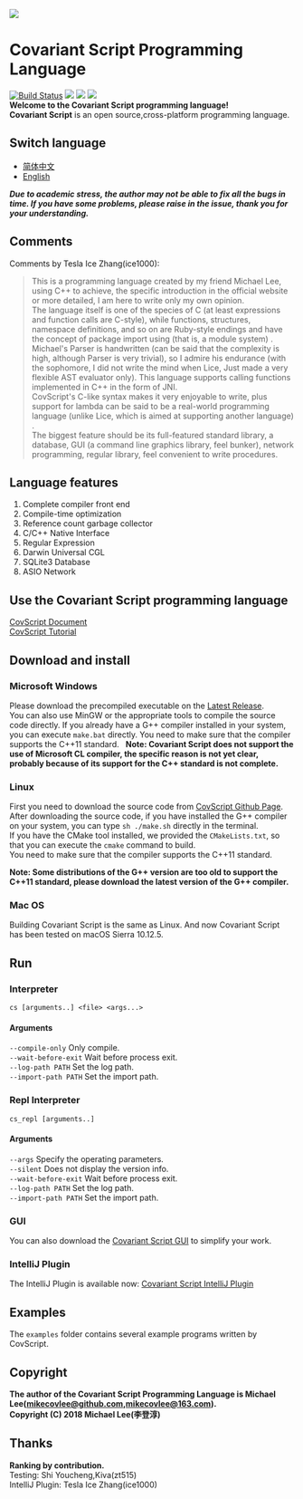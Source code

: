 ![](https://github.com/covscript/covscript/raw/master/icon/covariant_script_wide.png)
# Covariant Script Programming Language #
[![Build Status](https://travis-ci.org/covscript/covscript.svg?branch=master)](https://travis-ci.org/covscript/covscript) [![](https://img.shields.io/badge/GUI%20build-passing-blue.svg)](https://github.com/covscript/covscript-gui/releases/latest) [![](https://img.shields.io/badge/language-C%2B%2B-blue.svg)](http://www.cplusplus.com/) [![](https://img.shields.io/badge/license-AGPL--3.0-blue.svg)](https://github.com/covscript/covscript/blob/master/LICENSE)  
**Welcome to the Covariant Script programming language!**  
**Covariant Script** is an open source,cross-platform programming language.
## Switch language ##
- [简体中文](https://github.com/covscript/covscript/blob/master/README.zh_CN.md)
- [English](https://github.com/covscript/covscript/blob/master/README.md)

***Due to academic stress, the author may not be able to fix all the bugs in time. If you have some problems, please raise in the issue, thank you for your understanding.***
## Comments ##
Comments by Tesla Ice Zhang(ice1000):
>This is a programming language created by my friend Michael Lee, using C++ to achieve, the specific introduction in the official website or more detailed, I am here to write only my own opinion.  
The language itself is one of the species of C (at least expressions and function calls are C-style), while functions, structures, namespace definitions, and so on are Ruby-style endings and have the concept of package import using (that is, a module system) .  
Michael's Parser is handwritten (can be said that the complexity is high, although Parser is very trivial), so I admire his endurance (with the sophomore, I did not write the mind when Lice, Just made a very flexible AST evaluator only).
This language supports calling functions implemented in C++ in the form of JNI.  
CovScript's C-like syntax makes it very enjoyable to write, plus support for lambda can be said to be a real-world programming language (unlike Lice, which is aimed at supporting another language) .  
The biggest feature should be its full-featured standard library, a database, GUI (a command line graphics library, feel bunker), network programming, regular library, feel convenient to write procedures.  
## Language features ##
1. Complete compiler front end
2. Compile-time optimization
3. Reference count garbage collector
4. C/C++ Native Interface
5. Regular Expression
6. Darwin Universal CGL
7. SQLite3 Database
8. ASIO Network

## Use the Covariant Script programming language ##
[CovScript Document](https://github.com/covscript/covscript-docs)  
[CovScript Tutorial](https://github.com/covscript/covscript-tutorial)  
## Download and install ##
### Microsoft Windows ###
Please download the precompiled executable on the [Latest Release](https://github.com/covscript/covscript/releases/latest).   
You can also use MinGW or the appropriate tools to compile the source code directly. If you already have a G++ compiler installed in your system, you can execute `make.bat` directly. You need to make sure that the compiler supports the C++11 standard.  
**Note: Covariant Script does not support the use of Microsoft CL compiler, the specific reason is not yet clear, probably because of its support for the C++ standard is not complete.**
### Linux ###
First you need to download the source code from [CovScript Github Page](https://github.com/covscript/covscript).  
After downloading the source code, if you have installed the G++ compiler on your system, you can type `sh ./make.sh` directly in the terminal.  
If you have the CMake tool installed, we provided the `CMakeLists.txt`, so that you can execute the `cmake` command to build.  
You need to make sure that the compiler supports the C++11 standard.  

**Note: Some distributions of the G++ version are too old to support the C++11 standard, please download the latest version of the G++ compiler.**
### Mac OS ###
Building Covariant Script is the same as Linux. And now Covariant Script has been tested on macOS Sierra 10.12.5.
## Run ##
### Interpreter ###
`cs [arguments..] <file> <args...>`  
#### Arguments ####
`--compile-only` Only compile.  
`--wait-before-exit` Wait before process exit.  
`--log-path PATH` Set the log path.  
`--import-path PATH` Set the import path.  
### Repl Interpreter ###
`cs_repl [arguments..]`  
#### Arguments ####
`--args` Specify the operating parameters.  
`--silent` Does not display the version info.  
`--wait-before-exit` Wait before process exit.  
`--log-path PATH` Set the log path.  
`--import-path PATH` Set the import path.  
### GUI ###
You can also download the [Covariant Script GUI](https://github.com/covscript/covscript-gui/releases/latest) to simplify your work.
### IntelliJ Plugin ###
The IntelliJ Plugin is available now: [Covariant Script IntelliJ Plugin](https://github.com/covscript/covscript-intellij)
## Examples ##
The `examples` folder contains several example programs written by CovScript.
## Copyright ##
**The author of the Covariant Script Programming Language is Michael Lee(mikecovlee@github.com,mikecovlee@163.com).**  
**Copyright (C) 2018 Michael Lee(李登淳)**  
## Thanks ##
**Ranking by contribution.**  
Testing: Shi Youcheng,Kiva(zt515)  
IntelliJ Plugin: Tesla Ice Zhang(ice1000)